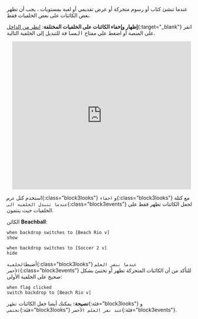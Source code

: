 عندما تنشئ كتاب أو رسوم متحركة أو عرض تقديمي أو لعبة بمستويات ، يجب أن تظهر بعض الكائنات على بعض الخلفيات فقط.

**إظهار وإخفاء الكائنات على الخلفيات المختلفة**: [انظر من الداخل](https://scratch.mit.edu/projects/499876704/editor){:target="_blank"}
انقر على المنصة أو اضغط على مفتاح <kbd>المسافة</kbd> للتبديل إلى الخلفية التالية.
<div class="scratch-preview" style="margin-left: 15px;">
  <iframe allowtransparency="true" width="485" height="402" src="https://scratch.mit.edu/projects/embed/499876704/?autostart=false" frameborder="0"></iframe>
</div>

استخدم كتل `عرض`{:class="block3looks"} و `اخفاء`{:class="block3looks"} مع كتلة `عندما تتبدل الخلفية الى`{:class="block3events"} لجعل الكائنات تظهر فقط على الخلفيات حيث ينتمون.

الكائن **Beachball**:
```blocks3
when backdrop switches to [Beach Rio v]
show

when backdrop switches to [Soccer 2 v]
hide
```

أضبط`الخلفية`{:class="block3looks"} `عندما ننقر العلم الأخضر`{:class="block3events"} للتأكد من أن الكائنات المتحركة تظهر أو تختبئ بشكل صحيح على الخلفية الأولى:

```blocks3
when flag clicked
switch backdrop to [Beach Rio v]
```

**نصيحة:** يمكنك أيضا جعل الكائنات `تظهر`{:فئة="block3looks"} و `تختفي`{:فئة="block3looks"} `عند نقر العلم الأخضر`{:فئة="block3events"}.
